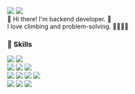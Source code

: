 <!--
**jiwonan/jiwonan** is a ✨ _special_ ✨ repository because its `README.md` (this file) appears on your GitHub profile.

Here are some ideas to get you started:

- 🔭 I’m currently working on ...
- 🌱 I’m currently learning ...
- 👯 I’m looking to collaborate on ...
- 🤔 I’m looking for help with ...
- 💬 Ask me about ...
- 📫 How to reach me: ...
- 😄 Pronouns: ...
- ⚡ Fun fact: ...
-->

<div style={
  display: "flex",
  flexDirection: "row"
}>
  <img src="https://img.shields.io/badge/jwan0131@gmail.com-EA4335?style=flat-square&logo=Gmail&logoColor=white" />
  <a href="https://www.linkedin.com/in/jiwonan1/" target="_blank">
    <img src="https://img.shields.io/badge/jiwonAn-0A66C2?style=flat-square&logo=LinkedIn&logoColor=white" />
  </a>
<!--   <a href="https://velog.io/@jeon_131/posts" target="_blank">
    <img src="https://img.shields.io/badge/blog-20C997?style=flat-square&logo=velog&logoColor=white" />
  </a> -->
</div>
👋 Hi there! I'm backend developer. 🚀 <br />
I love climbing and problem-solving. 🧗🏻‍♀️😆
<br />

### 💪 Skills

<div style={
  display: "flex",
  flexDirection: "row"
}>
  <img src="https://img.shields.io/badge/Java-007396?style=flat-square&logo=OpenJDK&logoColor=white"/>
  <img src="https://img.shields.io/badge/Kotlin-7F52FF?style=flat-square&logo=Kotlin&logoColor=white" />
</div>
<div style={
  display: "flex",
  flexDirection: "row"
}>
  <img src="https://img.shields.io/badge/JavaScript-F7DF1E?style=flat-square&logo=JavaScript&logoColor=white"/>
  <img src="https://img.shields.io/badge/TypeScript-3178C6?style=flat-square&logo=TypeScript&logoColor=white"/>
  <img src="https://img.shields.io/badge/C%23-00599C?style=flat-square&logo=csharp&logoColor=white"/>
</div>
<div style={
  display: "flex",
  flexDirection: "row"
}>
  <img src="https://img.shields.io/badge/SpringBoot-6DB33F?style=flat-square&logo=SpringBoot&logoColor=white" />
  <img src="https://img.shields.io/badge/React-61DAFB?style=flat-square&logo=React&logoColor=white" />
  <img src="https://img.shields.io/badge/ReactNative-35BDB2?style=flat-square&logo=React&logoColor=white" />
  <img src="https://img.shields.io/badge/Unity-222324?style=flat-square&logo=Unity&logoColor=white"/>
</div>
<div style={
  display: "flex",
  flexDirection: "row"
}>
  <img src="https://img.shields.io/badge/mySQL-4479A1?style=flat-square&logo=MySQL&logoColor=white" />
  <img src="https://img.shields.io/badge/Git-F05032?style=flat-square&logo=Git&logoColor=white" />
  <img src="https://img.shields.io/badge/GitHub-181717?style=flat-square&logo=GitHub&logoColor=white" />
</div>



